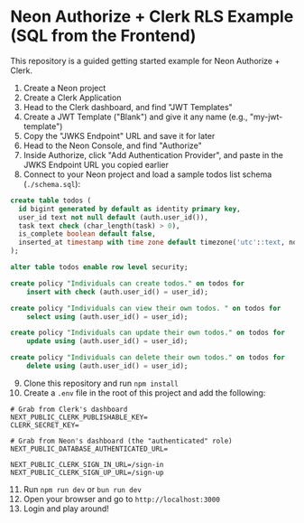 # Neon Authorize + Clerk RLS Example (SQL from the Frontend)

This repository is a guided getting started example for Neon Authorize + Clerk.

1. Create a Neon project
2. Create a Clerk Application
3. Head to the Clerk dashboard, and find "JWT Templates"
4. Create a JWT Template ("Blank") and give it any name (e.g., "my-jwt-template")
5. Copy the "JWKS Endpoint" URL and save it for later
6. Head to the Neon Console, and find "Authorize"
7. Inside Authorize, click "Add Authentication Provider", and paste in the JWKS Endpoint URL you copied earlier
8. Connect to your Neon project and load a sample todos list schema (`./schema.sql`):

```sql
create table todos (
  id bigint generated by default as identity primary key,
  user_id text not null default (auth.user_id()),
  task text check (char_length(task) > 0),
  is_complete boolean default false,
  inserted_at timestamp with time zone default timezone('utc'::text, now()) not null
);

alter table todos enable row level security;

create policy "Individuals can create todos." on todos for
    insert with check (auth.user_id() = user_id);

create policy "Individuals can view their own todos. " on todos for
    select using (auth.user_id() = user_id);

create policy "Individuals can update their own todos." on todos for
    update using (auth.user_id() = user_id);

create policy "Individuals can delete their own todos." on todos for
    delete using (auth.user_id() = user_id);
```

9. Clone this repository and run `npm install`
10. Create a `.env` file in the root of this project and add the following:

```
# Grab from Clerk's dashboard
NEXT_PUBLIC_CLERK_PUBLISHABLE_KEY=
CLERK_SECRET_KEY=

# Grab from Neon's dashboard (the "authenticated" role)
NEXT_PUBLIC_DATABASE_AUTHENTICATED_URL=

NEXT_PUBLIC_CLERK_SIGN_IN_URL=/sign-in
NEXT_PUBLIC_CLERK_SIGN_UP_URL=/sign-up
```

11. Run `npm run dev` or `bun run dev`
12. Open your browser and go to `http://localhost:3000`
13. Login and play around!
